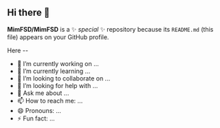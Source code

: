 ## Hi there 👋


**MimFSD/MimFSD** is a ✨ _special_ ✨ repository because its `README.md` (this file) appears on your GitHub profile.

Here --

- 🔭 I’m currently working on ...
- 🌱 I’m currently learning ...
- 👯 I’m looking to collaborate on ...
- 🤔 I’m looking for help with ...
- 💬 Ask me about ...
- 📫 How to reach me: ...
- 😄 Pronouns: ...
- ⚡ Fun fact: ...
